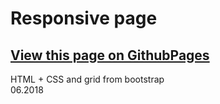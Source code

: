 # Responsive page

## [View this page on GithubPages](https://eugenewolf507.github.io/goit-fe-course-responsive/)

HTML + CSS and grid from bootstrap <br />
06.2018
